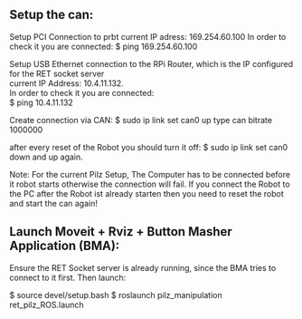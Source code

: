 
## Setup the can:  
Setup PCI Connection to prbt
current IP adress: 169.254.60.100
In order to check it you are connected:
$ ping 169.254.60.100

Setup USB Ethernet connection to the RPi Router, which is the IP configured for the RET socket server   
current IP Address: 10.4.11.132.    
In order to check it you are connected:   
$ ping 10.4.11.132

Create connection via  CAN:
$ sudo ip link set can0 up type can bitrate 1000000 

after every reset of the Robot you should turn it off:
$ sudo ip link set can0 down
and up again.

Note: For the current Pilz Setup, The Computer has to be connected before it robot starts otherwise the connection will fail. If you connect the Robot to the PC after the Robot ist already starten then you need to reset the robot and start the can again!

## Launch Moveit + Rviz + Button Masher Application (BMA):
Ensure the RET Socket server is already running, since the BMA tries to connect to it first. Then launch:

$ source devel/setup.bash
$ roslaunch pilz_manipulation ret_pilz_ROS.launch
